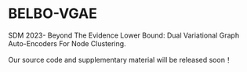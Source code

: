 # BELBO-VGAE
SDM 2023- Beyond The Evidence Lower Bound: Dual Variational Graph Auto-Encoders For Node Clustering.

Our source code and supplementary material will be released soon！


